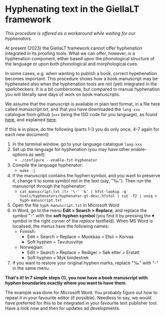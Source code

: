# Hyphenating text in the GiellaLT framework

_This procedure is offered as a workaround while waiting for our hyphenators._

At present (2023) the GiellaLT framework cannot offer hyphenation integrated in its proofing tools. What we can offer, however, is a hyphenation component, either based upon the phonological structure of the language or upon both phonological and morphological cues.

In some cases, e.g. when wanting to publish a book, correct hypehenation becomes important. This procedure shows how a book manuscript may be hyphenated also whan the hyphenation tools are not (yet) integrated in the spellcheckers. It is a bit cumbersome, but compared to manual hyphenation you will literally save days of work on book manuscripts.

We assume that the manuscript is available in plain text format, in a file here called _manuscript.txt_, and that you have downloaded the `lang-xxx` catalogue from github (`xxx` being the ISO code for you language), as found [here](https://giellalt.github.io/LanguageModels.html), and explained [here](https://giellalt.github.io/infra/GettingStarted.html).

If this is in place, do the following (parts 1-3 you do only once, 4-7 again for each new document):

1. In the terminal window, go to your language catalogue `lang-xxx`
1. Set up the language for hyphenation (you may have other enable-options as well):
   - `./configure --enable-fst-hyphenator`
1. Compile the language hyphenator:
   - `make -j`
1. If the manuscript contains the hyphen symbol, and you want to preserve it, change it to some symbol not in the text (say, "‰"). Then run the manuscript through the hyphenator:
   - `cat manuscript.txt |tr '\-' '‰' |
hfst-lookup -q tools/hyphenators/hyphenator-gt-desc.hfstol | cut -f2 | uniq > hyph-manuscript.txt`
1. Open the file `hyph-manuscript.txt` in Microsoft Word
1. In Word, go to the menu **Edit > Search > Replace**, and replace the symbol "-" with the **soft hyphen symbol** (you find it by pressing the **▾** symbol in the right corner of the _replace_ textfield). When MS Word is localised, the menus have the following names:
   - Finnish:
     - Edit > Search > Replace = Muokkaa > Etsii > Korvaa
     - Soft hyphen = Tavutusvihje
   - Norwegian:
     - Edit > Search > Replace = Rediger > Søk etter > Erstatt
     - Soft hyphen = Myk bindestrek
1. If you want to restore your original hyphen marks, replace "‰" with "-" in the same menu.

**That's it! In 7 simple steps (!), you now have a book manuscript with hyphen boundaries exactly where you want to have them.**

The example was done for Microsoft Word. You probably figure out how to repeat it in your favourite editor (if possible). Needless to say, we would have preferred for this to be integrated in your favourite text publisher tool. Have a look now and then for updates ad developments.
